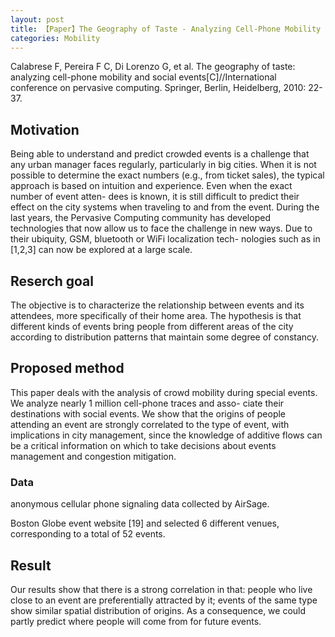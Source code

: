 ```yaml
---
layout: post
title: 【Paper】The Geography of Taste - Analyzing Cell-Phone Mobility and Social Events
categories: Mobility
---
```


Calabrese F, Pereira F C, Di Lorenzo G, et al. The geography of taste: analyzing cell-phone mobility and social events[C]//International conference on pervasive computing. Springer, Berlin, Heidelberg, 2010: 22-37.

## Motivation

Being able to understand and predict crowded events is a challenge that any urban manager faces regularly, particularly in big cities. When it is not possible to determine the exact numbers (e.g., from ticket sales), the typical approach is based on intuition and experience. Even when the exact number of event atten- dees is known, it is still difficult to predict their effect on the city systems when traveling to and from the event. During the last years, the Pervasive Computing community has developed technologies that now allow us to face the challenge in new ways. Due to their ubiquity, GSM, bluetooth or WiFi localization tech- nologies such as in [1,2,3] can now be explored at a large scale.

## Reserch goal

The objective is to characterize the relationship between events and its attendees, more specifically of their home area. The hypothesis is that different kinds of events bring people from different areas of the city according to distribution patterns that maintain some degree of constancy.

## Proposed method

This paper deals with the analysis of crowd mobility during special events. We analyze nearly 1 million cell-phone traces and asso- ciate their destinations with social events. We show that the origins of people attending an event are strongly correlated to the type of event, with implications in city management, since the knowledge of additive flows can be a critical information on which to take decisions about events management and congestion mitigation.

### Data

anonymous cellular phone signaling data collected by AirSage.

Boston Globe event website [19] and selected 6 different
venues, corresponding to a total of 52 events.

## Result

Our results show that there is a strong correlation in that: people who live close to an event are preferentially attracted by it; events of the same type show similar spatial distribution of origins. As a consequence, we could partly predict where people will come from for future events.